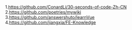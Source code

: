 1.https://github.com/ConardLi/30-seconds-of-code-Zh-CN
2.https://github.com/poetries/mywiki
3.https://github.com/answershuto/learnVue
4.https://github.com/jiangxia/FE-Knowledge
